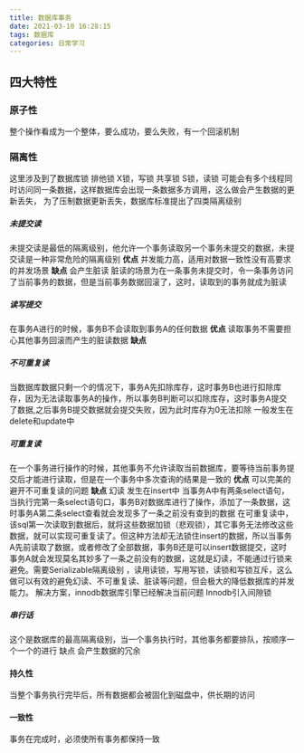 ```yaml
---
title: 数据库事务
date: 2021-03-10 16:28:15
tags: 数据库
categories: 日常学习
---
```


## 四大特性

### 原子性

整个操作看成为一个整体，要么成功，要么失败，有一个回滚机制

### 隔离性

这里涉及到了数据库锁
排他锁
X锁，写锁
共享锁
S锁，读锁
可能会有多个线程同时访问同一条数据，这样数据库会出现一条数据多方调用，这么做会产生数据的更新丢失，
为了压制数据更新丢失，数据库标准提出了四类隔离级别

<!-- more -->

##### 未提交读

未提交读是最低的隔离级别，他允许一个事务读取另一个事务未提交的数据，未提交读是一种非常危险的隔离级别
**优点**
并发能力高，适用对数据一致性没有高要求的并发场景
**缺点**
会产生脏读
脏读的场景为在一条事务未提交时，令一条事务访问了当前事务的数据，但是当前事务数据回滚了，这时，读取到的事务就成为脏读

##### 读写提交

在事务A进行的时候，事务B不会读取到事务A的任何数据
**优点**
读取事务不需要担心其他事务回滚而产生的脏读数据
**缺点**

##### 不可重复读

当数据库数据只剩一个的情况下，事务A先扣除库存，这时事务B也进行扣除库存，因为无法读取事务A的操作，所以事务B判断可以扣除库存，这时事务A提交了数据,之后事务B提交数据就会提交失败，因为此时库存为0无法扣除
一般发生在delete和update中

##### 可重复读

在一个事务进行操作的时候，其他事务不允许读取当前数据库，要等待当前事务提交后才能进行读取，但是在一个事务中多次查询的结果是一致的
**优点**
可以完美的避开不可重复读的问题
**缺点**
幻读
发生在insert中
当事务A中有两条select语句，当执行完第一条select语句口，事务B对数据库进行了操作，添加了一条数据，这时事务A第二条select查看就会发现多了一条之前没有查到的数据
在可重复读中，该sql第一次读取到数据后，就将这些数据加锁（悲观锁），其它事务无法修改这些数据，就可以实现可重复读了。但这种方法却无法锁住insert的数据，所以当事务A先前读取了数据，或者修改了全部数据，事务B还是可以insert数据提交，这时事务A就会发现莫名其妙多了一条之前没有的数据，这就是幻读，不能通过行锁来避免。需要Serializable隔离级别 ，读用读锁，写用写锁，读锁和写锁互斥，这么做可以有效的避免幻读、不可重复读、脏读等问题，但会极大的降低数据库的并发能力。
解决方案，innodb数据库引擎已经解决当前问题
Innodb引入间隙锁

##### 串行话

这个是数据库的最高隔离级别，当一个事务执行时，其他事务都要排队，按顺序一个一个的进行
缺点
会产生数据的冗余

#### 持久性

当整个事务执行完毕后，所有数据都会被固化到磁盘中，供长期的访问

#### 一致性

事务在完成时，必须使所有事务都保持一致

